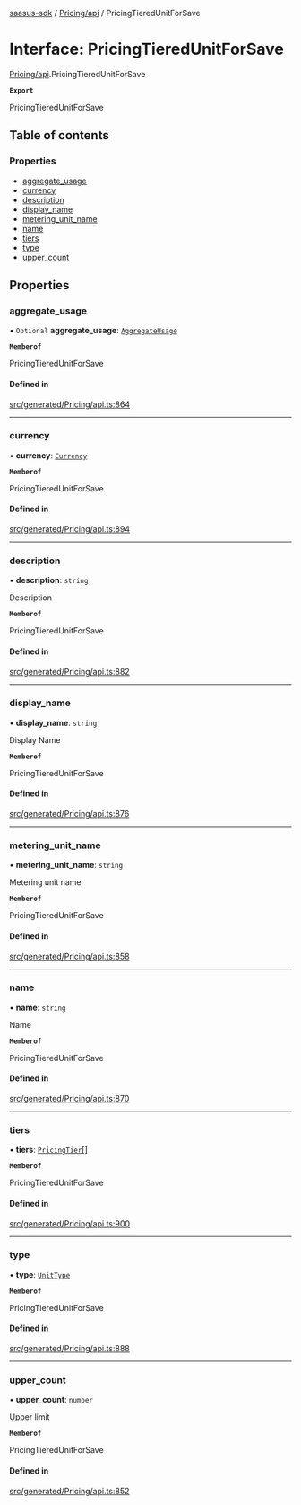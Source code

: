 [saasus-sdk](../README.md) / [Pricing/api](../modules/Pricing_api.md) / PricingTieredUnitForSave

# Interface: PricingTieredUnitForSave

[Pricing/api](../modules/Pricing_api.md).PricingTieredUnitForSave

**`Export`**

PricingTieredUnitForSave

## Table of contents

### Properties

- [aggregate\_usage](Pricing_api.PricingTieredUnitForSave.md#aggregate_usage)
- [currency](Pricing_api.PricingTieredUnitForSave.md#currency)
- [description](Pricing_api.PricingTieredUnitForSave.md#description)
- [display\_name](Pricing_api.PricingTieredUnitForSave.md#display_name)
- [metering\_unit\_name](Pricing_api.PricingTieredUnitForSave.md#metering_unit_name)
- [name](Pricing_api.PricingTieredUnitForSave.md#name)
- [tiers](Pricing_api.PricingTieredUnitForSave.md#tiers)
- [type](Pricing_api.PricingTieredUnitForSave.md#type)
- [upper\_count](Pricing_api.PricingTieredUnitForSave.md#upper_count)

## Properties

### aggregate\_usage

• `Optional` **aggregate\_usage**: [`AggregateUsage`](../enums/Pricing_api.AggregateUsage.md)

**`Memberof`**

PricingTieredUnitForSave

#### Defined in

[src/generated/Pricing/api.ts:864](https://github.com/saasus-platform/saasus-sdk-javascript/blob/c67ac22/src/generated/Pricing/api.ts#L864)

___

### currency

• **currency**: [`Currency`](../enums/Pricing_api.Currency.md)

**`Memberof`**

PricingTieredUnitForSave

#### Defined in

[src/generated/Pricing/api.ts:894](https://github.com/saasus-platform/saasus-sdk-javascript/blob/c67ac22/src/generated/Pricing/api.ts#L894)

___

### description

• **description**: `string`

Description

**`Memberof`**

PricingTieredUnitForSave

#### Defined in

[src/generated/Pricing/api.ts:882](https://github.com/saasus-platform/saasus-sdk-javascript/blob/c67ac22/src/generated/Pricing/api.ts#L882)

___

### display\_name

• **display\_name**: `string`

Display Name

**`Memberof`**

PricingTieredUnitForSave

#### Defined in

[src/generated/Pricing/api.ts:876](https://github.com/saasus-platform/saasus-sdk-javascript/blob/c67ac22/src/generated/Pricing/api.ts#L876)

___

### metering\_unit\_name

• **metering\_unit\_name**: `string`

Metering unit name

**`Memberof`**

PricingTieredUnitForSave

#### Defined in

[src/generated/Pricing/api.ts:858](https://github.com/saasus-platform/saasus-sdk-javascript/blob/c67ac22/src/generated/Pricing/api.ts#L858)

___

### name

• **name**: `string`

Name

**`Memberof`**

PricingTieredUnitForSave

#### Defined in

[src/generated/Pricing/api.ts:870](https://github.com/saasus-platform/saasus-sdk-javascript/blob/c67ac22/src/generated/Pricing/api.ts#L870)

___

### tiers

• **tiers**: [`PricingTier`](Pricing_api.PricingTier.md)[]

**`Memberof`**

PricingTieredUnitForSave

#### Defined in

[src/generated/Pricing/api.ts:900](https://github.com/saasus-platform/saasus-sdk-javascript/blob/c67ac22/src/generated/Pricing/api.ts#L900)

___

### type

• **type**: [`UnitType`](../enums/Pricing_api.UnitType.md)

**`Memberof`**

PricingTieredUnitForSave

#### Defined in

[src/generated/Pricing/api.ts:888](https://github.com/saasus-platform/saasus-sdk-javascript/blob/c67ac22/src/generated/Pricing/api.ts#L888)

___

### upper\_count

• **upper\_count**: `number`

Upper limit

**`Memberof`**

PricingTieredUnitForSave

#### Defined in

[src/generated/Pricing/api.ts:852](https://github.com/saasus-platform/saasus-sdk-javascript/blob/c67ac22/src/generated/Pricing/api.ts#L852)
